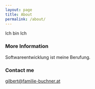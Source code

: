 ```yaml
---
layout: page
title: About
permalink: /about/
---
```


Ich bin Ich 

### More Information

Softwareentwicklung ist meine Berufung.

### Contact me

[gilbert@familie-buchner.at](mailto:gilbert@familie-buchner.at)
